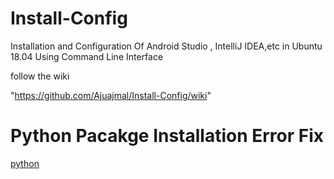 # Install-Config
Installation and Configuration Of Android Studio , IntelliJ IDEA,etc in Ubuntu  18.04 Using Command Line Interface

follow the wiki

"https://github.com/Ajuajmal/Install-Config/wiki"

# Python Pacakge Installation Error Fix

[python]()
